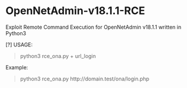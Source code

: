 # OpenNetAdmin-v18.1.1-RCE
Exploit Remote Command Execution for OpenNetAdmin v18.1.1 written in Python3

[?] USAGE:
> python3 rce_ona.py + url_login

Example:
> python3 rce_ona.py ht<span>tp://domain.test/ona/login.php
